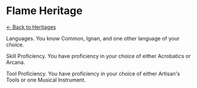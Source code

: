 # Flame Heritage

[<- Back to Heritages](index.md)



Languages. You know Common, Ignan, and one other language of your choice.

Skill Proficiency. You have proficiency in your choice of either Acrobatics or Arcana.

Tool Proficiency. You have proficiency in your choice of either Artisan's Tools or one Musical Instrument.